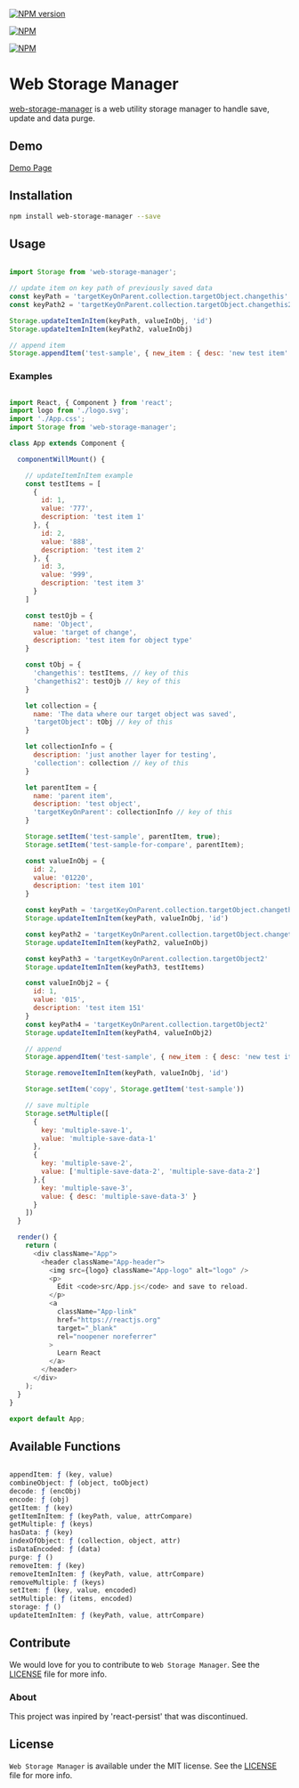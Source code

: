 [![NPM version](https://badge.fury.io/js/web-storage-manager.svg)](http://badge.fury.io/js/web-storage-manager)

[![NPM](https://nodei.co/npm/web-storage-manager.png?downloads=true&stars=true)](https://nodei.co/npm/web-storage-manager/)

[![NPM](https://nodei.co/npm-dl/web-storage-manager.png?months=6)](https://nodei.co/npm/web-storage-manager/)

# Web Storage Manager
[web-storage-manager](https://www.npmjs.com/package/web-storage-manager) is a web utility storage manager to handle save, update and data purge.

## Demo

[Demo Page](https://github.com/nferocious76/web-storage-manager-example)

## Installation

```bash
npm install web-storage-manager --save
```

## Usage

```js

import Storage from 'web-storage-manager';

// update item on key path of previously saved data
const keyPath = 'targetKeyOnParent.collection.targetObject.changethis'
const keyPath2 = 'targetKeyOnParent.collection.targetObject.changethis2'

Storage.updateItemInItem(keyPath, valueInObj, 'id')
Storage.updateItemInItem(keyPath2, valueInObj)

// append item
Storage.appendItem('test-sample', { new_item : { desc: 'new test item' } })

```

### Examples

```js

import React, { Component } from 'react';
import logo from './logo.svg';
import './App.css';
import Storage from 'web-storage-manager';

class App extends Component {

  componentWillMount() {

    // updateItemInItem example
    const testItems = [
      {
        id: 1,
        value: '777',
        description: 'test item 1'
      }, {
        id: 2,
        value: '888',
        description: 'test item 2'
      }, {
        id: 3,
        value: '999',
        description: 'test item 3'
      }
    ]

    const testOjb = {
      name: 'Object',
      value: 'target of change',
      description: 'test item for object type'
    }

    const tObj = {
      'changethis': testItems, // key of this
      'changethis2': testOjb // key of this
    }

    let collection = {
      name: 'The data where our target object was saved',
      'targetObject': tObj // key of this
    }

    let collectionInfo = {
      description: 'just another layer for testing',
      'collection': collection // key of this
    }

    let parentItem = {
      name: 'parent item',
      description: 'test object',
      'targetKeyOnParent': collectionInfo // key of this
    }

    Storage.setItem('test-sample', parentItem, true);
    Storage.setItem('test-sample-for-compare', parentItem);

    const valueInObj = {
      id: 2,
      value: '01220',
      description: 'test item 101'
    }

    const keyPath = 'targetKeyOnParent.collection.targetObject.changethis'
    Storage.updateItemInItem(keyPath, valueInObj, 'id')

    const keyPath2 = 'targetKeyOnParent.collection.targetObject.changethis2'
    Storage.updateItemInItem(keyPath2, valueInObj)

    const keyPath3 = 'targetKeyOnParent.collection.targetObject2'
    Storage.updateItemInItem(keyPath3, testItems)

    const valueInObj2 = {
      id: 1,
      value: '015',
      description: 'test item 151'
    }
    const keyPath4 = 'targetKeyOnParent.collection.targetObject2'
    Storage.updateItemInItem(keyPath4, valueInObj2)

    // append
    Storage.appendItem('test-sample', { new_item : { desc: 'new test item' } })

    Storage.removeItemInItem(keyPath, valueInObj, 'id')

    Storage.setItem('copy', Storage.getItem('test-sample'))

    // save multiple
    Storage.setMultiple([
      {
        key: 'multiple-save-1',
        value: 'multiple-save-data-1'
      },
      {
        key: 'multiple-save-2',
        value: ['multiple-save-data-2', 'multiple-save-data-2']
      },{
        key: 'multiple-save-3',
        value: { desc: 'multiple-save-data-3' }
      }
    ])
  }

  render() {
    return (
      <div className="App">
        <header className="App-header">
          <img src={logo} className="App-logo" alt="logo" />
          <p>
            Edit <code>src/App.js</code> and save to reload.
          </p>
          <a
            className="App-link"
            href="https://reactjs.org"
            target="_blank"
            rel="noopener noreferrer"
          >
            Learn React
          </a>
        </header>
      </div>
    );
  }
}

export default App;

```

## Available Functions

```js

appendItem: ƒ (key, value)
combineObject: ƒ (object, toObject)
decode: ƒ (encObj)
encode: ƒ (obj)
getItem: ƒ (key)
getItemInItem: ƒ (keyPath, value, attrCompare)
getMultiple: ƒ (keys)
hasData: ƒ (key)
indexOfObject: ƒ (collection, object, attr)
isDataEncoded: ƒ (data)
purge: ƒ ()
removeItem: ƒ (key)
removeItemInItem: ƒ (keyPath, value, attrCompare)
removeMultiple: ƒ (keys)
setItem: ƒ (key, value, encoded)
setMultiple: ƒ (items, encoded)
storage: ƒ ()
updateItemInItem: ƒ (keyPath, value, attrCompare)

```


## Contribute
We would love for you to contribute to `Web Storage Manager`. See the [LICENSE](https://github.com/nferocious76/web-storage-manager/blob/master/LICENSE) file for more info.

### About

This project was inpired by 'react-persist' that was discontinued.

## License

`Web Storage Manager` is available under the MIT license. See the [LICENSE](https://github.com/nferocious76/web-storage-manager/blob/master/LICENSE) file for more info.
